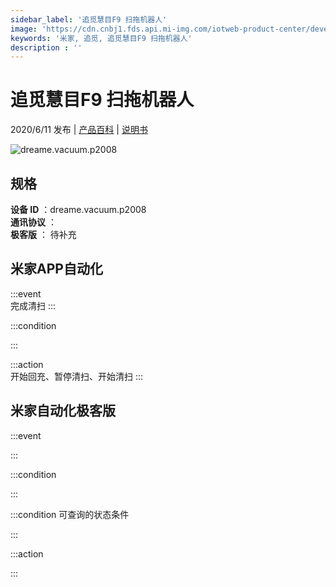 ```yaml
---
sidebar_label: '追觅慧目F9 扫拖机器人'
image: 'https://cdn.cnbj1.fds.api.mi-img.com/iotweb-product-center/developer_1588232158161bhjoDQ2w.png?GalaxyAccessKeyId=AKVGLQWBOVIRQ3XLEW&Expires=9223372036854775807&Signature=9H6+eC2PhrdpC6e7NN7qAAGHvk4='
keywords: '米家, 追觅, 追觅慧目F9 扫拖机器人'
description : ''
---
```

# 追觅慧目F9 扫拖机器人

2020/6/11 发布 | [产品百科](https://home.mi.com/webapp/content/baike/product/index.html?model=dreame.vacuum.p2008/) | [说明书](https://home.mi.com/views/introduction.html?model=dreame.vacuum.p2008&region=cn)

![dreame.vacuum.p2008](https://cdn.cnbj1.fds.api.mi-img.com/iotweb-product-center/developer_1588232158161bhjoDQ2w.png?GalaxyAccessKeyId=AKVGLQWBOVIRQ3XLEW&Expires=9223372036854775807&Signature=9H6+eC2PhrdpC6e7NN7qAAGHvk4=)

## 规格  
> 
**设备 ID** ：dreame.vacuum.p2008  
**通讯协议** ：  
**极客版**  ： 待补充 


## 米家APP自动化  

:::event  
完成清扫
:::

:::condition  

:::

:::action   
开始回充、暂停清扫、开始清扫
:::

## 米家自动化极客版  

:::event  

:::

:::condition  

:::

:::condition 可查询的状态条件  

:::

:::action  

:::

        
